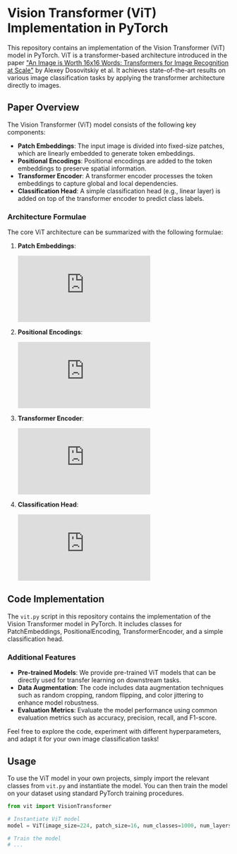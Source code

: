 # Vision Transformer (ViT) Implementation in PyTorch

This repository contains an implementation of the Vision Transformer (ViT) model in PyTorch. ViT is a transformer-based architecture introduced in the paper ["An Image is Worth 16x16 Words: Transformers for Image Recognition at Scale"](https://arxiv.org/abs/2010.11929) by Alexey Dosovitskiy et al. It achieves state-of-the-art results on various image classification tasks by applying the transformer architecture directly to images.

## Paper Overview

The Vision Transformer (ViT) model consists of the following key components:

- **Patch Embeddings**: The input image is divided into fixed-size patches, which are linearly embedded to generate token embeddings.
- **Positional Encodings**: Positional encodings are added to the token embeddings to preserve spatial information.
- **Transformer Encoder**: A transformer encoder processes the token embeddings to capture global and local dependencies.
- **Classification Head**: A simple classification head (e.g., linear layer) is added on top of the transformer encoder to predict class labels.

### Architecture Formulae

The core ViT architecture can be summarized with the following formulae:

1. **Patch Embeddings**:

   ![Patch Embeddings Formula](https://latex.codecogs.com/svg.latex?X%20%3D%20%5Ctext%7BPatchEmbeddings%7D(images))

2. **Positional Encodings**:

   ![Positional Encodings Formula](https://latex.codecogs.com/svg.latex?X%20%3D%20X%20%2B%20%5Ctext%7BPositionalEncodings%7D(X))

3. **Transformer Encoder**:

   ![Transformer Encoder Formula](https://latex.codecogs.com/svg.latex?X%20%3D%20%5Ctext%7BTransformerEncoder%7D(X))

4. **Classification Head**:

   ![Classification Head Formula](https://latex.codecogs.com/svg.latex?output%20%3D%20%5Ctext%7BClassificationHead%7D(X))

## Code Implementation

The `vit.py` script in this repository contains the implementation of the Vision Transformer model in PyTorch. It includes classes for PatchEmbeddings, PositionalEncoding, TransformerEncoder, and a simple classification head.

### Additional Features

- **Pre-trained Models**: We provide pre-trained ViT models that can be directly used for transfer learning on downstream tasks.
- **Data Augmentation**: The code includes data augmentation techniques such as random cropping, random flipping, and color jittering to enhance model robustness.
- **Evaluation Metrics**: Evaluate the model performance using common evaluation metrics such as accuracy, precision, recall, and F1-score.

Feel free to explore the code, experiment with different hyperparameters, and adapt it for your own image classification tasks!

## Usage

To use the ViT model in your own projects, simply import the relevant classes from `vit.py` and instantiate the model. You can then train the model on your dataset using standard PyTorch training procedures.

```python
from vit import VisionTransformer

# Instantiate ViT model
model = ViT(image_size=224, patch_size=16, num_classes=1000, num_layers=12, dim=768)

# Train the model
# ...
